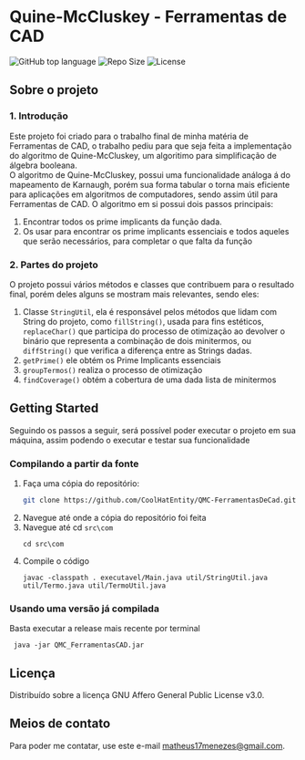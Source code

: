 # Quine-McCluskey - Ferramentas de CAD 
 ![GitHub top language](https://img.shields.io/github/languages/top/CoolHatEntity/QMC-FerramentasDeCad) ![Repo Size](https://img.shields.io/github/languages/code-size/CoolHatEntity/QMC-FerramentasDeCad) ![License](https://img.shields.io/github/license/CoolHatEntity/QMC-FerramentasDeCad)
## Sobre o projeto
### 1. Introdução
Este projeto foi criado para o trabalho final de minha matéria de Ferramentas de CAD, o trabalho pediu para que seja feita a implementação
do algoritmo de Quine-McCluskey, um algoritimo para simplificação de álgebra booleana. <br />
O algoritmo de Quine-McCluskey, possui uma funcionalidade análoga á do mapeamento de Karnaugh, porém sua forma
tabular o torna mais eficiente para aplicações em algoritmos de computadores, sendo assim útil para
Ferramentas de CAD. O algoritmo em si possui dois passos principais:
1. Encontrar todos os prime implicants da função dada.
2. Os usar para encontrar os prime implicants essenciais e todos aqueles que serão necessários, para completar o que falta da função
### 2. Partes do projeto
O projeto possui vários métodos e classes que contribuem para o resultado final, porém deles alguns se mostram mais relevantes, sendo eles:
1. Classe ```StringUtil```, ela é responsável pelos métodos que lidam com String do projeto, como ```fillString()```, usada para fins estéticos, ```replaceChar()``` que 
participa do processo de otimização ao devolver o binário que representa a combinação de dois minitermos, ou ```diffString()``` que verifica a diferença entre as Strings dadas.
2. ```getPrime()``` ele obtém os Prime Implicants essenciais
3. ```groupTermos()``` realiza o processo de otimização
4. ```findCoverage()``` obtém a cobertura de uma dada lista de minitermos

## Getting Started

Seguindo os passos a seguir, será possível poder executar o projeto em sua máquina, assim podendo o executar e testar sua funcionalidade

### Compilando a partir da fonte

1. Faça uma cópia do repositório:
   ```sh
   git clone https://github.com/CoolHatEntity/QMC-FerramentasDeCad.git
   ```
2. Navegue até onde a cópia do repositório foi feita
3. Navegue até cd ```src\com```
   ```shell
   cd src\com
   ```
4. Compile o código
   ```shell
   javac -classpath . executavel/Main.java util/StringUtil.java util/Termo.java util/TermoUtil.java
   ```
### Usando uma versão já compilada
Basta executar a release mais recente por terminal
  ```shell
   java -jar QMC_FerramentasCAD.jar
   ```
## Licença

Distribuído sobre a licença GNU Affero General Public License v3.0.


## Meios de contato

Para poder me contatar, use este e-mail [matheus17menezes@gmail.com](mailto:matheus17menezes@gmail.com).

